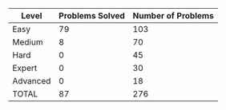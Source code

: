 |Level|Problems Solved|Number of Problems|
|-----|---------------|------------------|
|Easy|79|103|
|Medium|8|70|
|Hard|0|45|
|Expert|0|30|
|Advanced|0|18|
|TOTAL|87|276|
